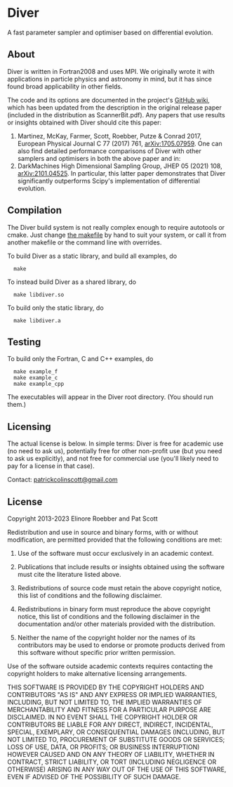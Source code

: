 Diver
=====

A fast parameter sampler and optimiser based on differential evolution.


About
--

Diver is written in Fortran2008 and uses MPI.  We originally wrote it with applications in particle physics and astronomy in mind, but it has since found broad applicability in other fields.

The code and its options are documented in the project's [GitHub wiki](https://github.com/patscott/Diver/wiki), which has been updated from the description in the original release paper (included in the distribution as ScannerBit.pdf). Any papers that use results or insights obtained with Diver should cite this paper:
  1. Martinez, McKay, Farmer, Scott, Roebber, Putze & Conrad 2017, European Physical Journal C 77 (2017) 761, [arXiv:1705.07959](https://arxiv.org/abs/1705.07959).
One can also find detailed performance comparisons of Diver with other samplers and optimisers in both the above paper and in:
  2. DarkMachines High Dimensional Sampling Group, JHEP 05 (2021) 108, [arXiv:2101.04525](https://arxiv.org/abs/2101.04525).
In particular, this latter paper demonstrates that Diver significantly outperforms Scipy's implementation of differential evolution.

Compilation
--

The Diver build system is not really complex enough to require autotools or cmake.  Just change [the makefile](makefile) by hand to suit your system, or call it from another makefile or the command line with overrides.

To build Diver as a static library, and build all examples, do
```
  make
```

To instead build Diver as a shared library, do
```
  make libdiver.so
```

To build only the static library, do
```
  make libdiver.a
```

Testing
--

To build only the Fortran, C and C++ examples, do
```
  make example_f
  make example_c
  make example_cpp
```

The executables will appear in the Diver root directory. (You should run them.)


Licensing
--

The actual license is below.  In simple terms: Diver is free for academic use (no need to ask us), potentially free for other non-profit use (but you need to ask us explicitly), and not free for commercial use (you'll likely need to pay for a license in that case).

Contact: patrickcolinscott@gmail.com


License
--

Copyright 2013-2023 Elinore Roebber and Pat Scott

Redistribution and use in source and binary forms, with or without modification, are permitted provided that the following conditions are met:

1. Use of the software must occur exclusively in an academic context.

2. Publications that include results or insights obtained using the software must cite the literature listed above.

3. Redistributions of source code must retain the above copyright notice, this list of conditions and the following disclaimer.

4. Redistributions in binary form must reproduce the above copyright notice, this list of conditions and the following disclaimer in the documentation and/or other materials provided with the distribution.

5. Neither the name of the copyright holder nor the names of its contributors may be used to endorse or promote products derived from this software without specific prior written permission.

Use of the software outside academic contexts requires contacting the copyright holders to make alternative licensing arrangements.

THIS SOFTWARE IS PROVIDED BY THE COPYRIGHT HOLDERS AND CONTRIBUTORS "AS IS" AND ANY EXPRESS OR IMPLIED WARRANTIES, INCLUDING, BUT NOT LIMITED TO, THE IMPLIED WARRANTIES OF MERCHANTABILITY AND FITNESS FOR A PARTICULAR PURPOSE ARE DISCLAIMED. IN NO EVENT SHALL THE COPYRIGHT HOLDER OR CONTRIBUTORS BE LIABLE FOR ANY DIRECT, INDIRECT, INCIDENTAL, SPECIAL, EXEMPLARY, OR CONSEQUENTIAL DAMAGES (INCLUDING, BUT NOT LIMITED TO, PROCUREMENT OF SUBSTITUTE GOODS OR SERVICES; LOSS OF USE, DATA, OR PROFITS; OR BUSINESS INTERRUPTION) HOWEVER CAUSED AND ON ANY THEORY OF LIABILITY, WHETHER IN CONTRACT, STRICT LIABILITY, OR TORT (INCLUDING NEGLIGENCE OR OTHERWISE) ARISING IN ANY WAY OUT OF THE USE OF THIS SOFTWARE, EVEN IF ADVISED OF THE POSSIBILITY OF SUCH DAMAGE.
